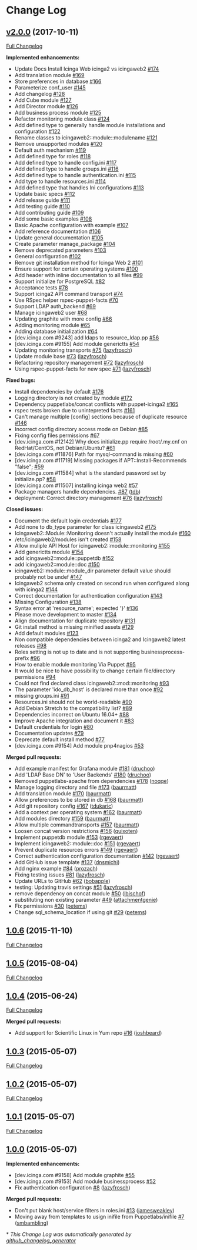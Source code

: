 # Change Log

## [v2.0.0](https://github.com/Icinga/puppet-icingaweb2/tree/v2.0.0) (2017-10-11)
[Full Changelog](https://github.com/Icinga/puppet-icingaweb2/compare/1.0.6...v2.0.0)

**Implemented enhancements:**

- Update Docs Install Icinga Web icinga2 vs icingaweb2  [\#174](https://github.com/Icinga/puppet-icingaweb2/issues/174)
- Add translation module [\#169](https://github.com/Icinga/puppet-icingaweb2/issues/169)
- Store preferences in database [\#166](https://github.com/Icinga/puppet-icingaweb2/issues/166)
- Parameterize conf\_user [\#145](https://github.com/Icinga/puppet-icingaweb2/issues/145)
- Add changelog [\#128](https://github.com/Icinga/puppet-icingaweb2/issues/128)
- Add Cube module [\#127](https://github.com/Icinga/puppet-icingaweb2/issues/127)
- Add Director module [\#126](https://github.com/Icinga/puppet-icingaweb2/issues/126)
- Add business process module [\#125](https://github.com/Icinga/puppet-icingaweb2/issues/125)
- Refactor monitoring module class [\#124](https://github.com/Icinga/puppet-icingaweb2/issues/124)
- Add defined type to generally handle module installations and configuration [\#122](https://github.com/Icinga/puppet-icingaweb2/issues/122)
- Rename classes to icingaweb2::module::modulename [\#121](https://github.com/Icinga/puppet-icingaweb2/issues/121)
- Remove unsupported modules [\#120](https://github.com/Icinga/puppet-icingaweb2/issues/120)
- Default auth mechanism [\#119](https://github.com/Icinga/puppet-icingaweb2/issues/119)
- Add defined type for roles [\#118](https://github.com/Icinga/puppet-icingaweb2/issues/118)
- Add defined type to handle config.ini [\#117](https://github.com/Icinga/puppet-icingaweb2/issues/117)
- Add defined type to handle groups.ini [\#116](https://github.com/Icinga/puppet-icingaweb2/issues/116)
- Add defined type to handle authentication.ini [\#115](https://github.com/Icinga/puppet-icingaweb2/issues/115)
- Add type to handle resources.ini [\#114](https://github.com/Icinga/puppet-icingaweb2/issues/114)
- Add defined type that handles Ini configurations [\#113](https://github.com/Icinga/puppet-icingaweb2/issues/113)
- Update basic specs [\#112](https://github.com/Icinga/puppet-icingaweb2/issues/112)
- Add release guide [\#111](https://github.com/Icinga/puppet-icingaweb2/issues/111)
- Add testing guide [\#110](https://github.com/Icinga/puppet-icingaweb2/issues/110)
- Add contributing guide [\#109](https://github.com/Icinga/puppet-icingaweb2/issues/109)
- Add some basic examples [\#108](https://github.com/Icinga/puppet-icingaweb2/issues/108)
- Basic Apache configuration with example [\#107](https://github.com/Icinga/puppet-icingaweb2/issues/107)
- Add reference documentation [\#106](https://github.com/Icinga/puppet-icingaweb2/issues/106)
- Update general documentation [\#105](https://github.com/Icinga/puppet-icingaweb2/issues/105)
- Create parameter manage\_package [\#104](https://github.com/Icinga/puppet-icingaweb2/issues/104)
- Remove deprecated parameters [\#103](https://github.com/Icinga/puppet-icingaweb2/issues/103)
- General configuration [\#102](https://github.com/Icinga/puppet-icingaweb2/issues/102)
- Remove git installation method for Icinga Web 2 [\#101](https://github.com/Icinga/puppet-icingaweb2/issues/101)
- Ensure support for certain operating systems [\#100](https://github.com/Icinga/puppet-icingaweb2/issues/100)
- Add header with inline documentation to all files [\#99](https://github.com/Icinga/puppet-icingaweb2/issues/99)
- Support initialize for PostgreSQL [\#82](https://github.com/Icinga/puppet-icingaweb2/issues/82)
- Acceptance tests [\#78](https://github.com/Icinga/puppet-icingaweb2/issues/78)
- Support icinga2 API command transport [\#74](https://github.com/Icinga/puppet-icingaweb2/issues/74)
- Use RSpec helper rspec-puppet-facts [\#70](https://github.com/Icinga/puppet-icingaweb2/issues/70)
- Support LDAP auth\_backend [\#69](https://github.com/Icinga/puppet-icingaweb2/issues/69)
- Manage icingaweb2 user [\#68](https://github.com/Icinga/puppet-icingaweb2/issues/68)
- Updating graphite with more config [\#66](https://github.com/Icinga/puppet-icingaweb2/issues/66)
- Adding monitoring module [\#65](https://github.com/Icinga/puppet-icingaweb2/issues/65)
- Adding database initialization [\#64](https://github.com/Icinga/puppet-icingaweb2/issues/64)
- \[dev.icinga.com \#9243\] add ldaps to resource\_ldap.pp [\#56](https://github.com/Icinga/puppet-icingaweb2/issues/56)
- \[dev.icinga.com \#9155\] Add module generictts [\#54](https://github.com/Icinga/puppet-icingaweb2/issues/54)
- Updating monitoring transports [\#75](https://github.com/Icinga/puppet-icingaweb2/pull/75) ([lazyfrosch](https://github.com/lazyfrosch))
- Update module base [\#73](https://github.com/Icinga/puppet-icingaweb2/pull/73) ([lazyfrosch](https://github.com/lazyfrosch))
- Refactoring repository management [\#72](https://github.com/Icinga/puppet-icingaweb2/pull/72) ([lazyfrosch](https://github.com/lazyfrosch))
- Using rspec-puppet-facts for new spec [\#71](https://github.com/Icinga/puppet-icingaweb2/pull/71) ([lazyfrosch](https://github.com/lazyfrosch))

**Fixed bugs:**

- Install dependencies by default [\#176](https://github.com/Icinga/puppet-icingaweb2/issues/176)
- Logging directory is not created by module [\#172](https://github.com/Icinga/puppet-icingaweb2/issues/172)
- Dependency puppetlabs/concat conflicts with puppet-icinga2 [\#165](https://github.com/Icinga/puppet-icingaweb2/issues/165)
- rspec tests broken due to unintepreted facts [\#161](https://github.com/Icinga/puppet-icingaweb2/issues/161)
- Can't manage multiple \[config\] sections because of duplicate resource [\#146](https://github.com/Icinga/puppet-icingaweb2/issues/146)
- Incorrect config directory access mode on Debian [\#85](https://github.com/Icinga/puppet-icingaweb2/issues/85)
- Fixing config files permissions [\#67](https://github.com/Icinga/puppet-icingaweb2/issues/67)
- \[dev.icinga.com \#12142\] Why does initialize.pp require /root/.my.cnf on RedHat/CentOS, not Debian/Ubuntu? [\#61](https://github.com/Icinga/puppet-icingaweb2/issues/61)
- \[dev.icinga.com \#11876\] Path for mysql-command is missing [\#60](https://github.com/Icinga/puppet-icingaweb2/issues/60)
- \[dev.icinga.com \#11719\] Missing packages if APT::Install-Recommends "false"; [\#59](https://github.com/Icinga/puppet-icingaweb2/issues/59)
- \[dev.icinga.com \#11584\] what is the standard password set by initialize.pp? [\#58](https://github.com/Icinga/puppet-icingaweb2/issues/58)
- \[dev.icinga.com \#11507\] installing icinga web2  [\#57](https://github.com/Icinga/puppet-icingaweb2/issues/57)
- Package managers handle dependencies. [\#87](https://github.com/Icinga/puppet-icingaweb2/pull/87) ([tdb](https://github.com/tdb))
- deployment: Correct directory management [\#76](https://github.com/Icinga/puppet-icingaweb2/pull/76) ([lazyfrosch](https://github.com/lazyfrosch))

**Closed issues:**

- Document the default login credentials [\#177](https://github.com/Icinga/puppet-icingaweb2/issues/177)
- Add none to db\_type parameter for class icingaweb2 [\#175](https://github.com/Icinga/puppet-icingaweb2/issues/175)
- Icingaweb2::Module::Monitoring doesn't actually install the module [\#160](https://github.com/Icinga/puppet-icingaweb2/issues/160)
- /etc/icingaweb2/modules isn't created [\#158](https://github.com/Icinga/puppet-icingaweb2/issues/158)
- Allow muliple API Host for icingaweb2::module::monitoring [\#155](https://github.com/Icinga/puppet-icingaweb2/issues/155)
- Add generictts module [\#154](https://github.com/Icinga/puppet-icingaweb2/issues/154)
- add icingaweb2::module::puppetdb [\#152](https://github.com/Icinga/puppet-icingaweb2/issues/152)
- add icingaweb2::module::doc [\#150](https://github.com/Icinga/puppet-icingaweb2/issues/150)
- icingaweb2::module::module\_dir parameter default value should probably not be undef [\#147](https://github.com/Icinga/puppet-icingaweb2/issues/147)
- Icingaweb2 schema only created on second run when configured along with icinga2 [\#144](https://github.com/Icinga/puppet-icingaweb2/issues/144)
- Correct documentation for authentication configuration [\#143](https://github.com/Icinga/puppet-icingaweb2/issues/143)
- Missing Configuration [\#138](https://github.com/Icinga/puppet-icingaweb2/issues/138)
- Syntax error at 'resource\_name'; expected '}' [\#136](https://github.com/Icinga/puppet-icingaweb2/issues/136)
- Please move development to master [\#134](https://github.com/Icinga/puppet-icingaweb2/issues/134)
- Align documentation for duplicate repository [\#131](https://github.com/Icinga/puppet-icingaweb2/issues/131)
- Git install method is missing minified assets [\#129](https://github.com/Icinga/puppet-icingaweb2/issues/129)
- Add default modules [\#123](https://github.com/Icinga/puppet-icingaweb2/issues/123)
- Non compatible dependencies between icinga2 and Icingaweb2 latest releases [\#98](https://github.com/Icinga/puppet-icingaweb2/issues/98)
- Roles setting is not up to date and is not supporting businessprocess-prefix [\#96](https://github.com/Icinga/puppet-icingaweb2/issues/96)
- How to enable module monitoring Via Puppet [\#95](https://github.com/Icinga/puppet-icingaweb2/issues/95)
- It would be nice to have possibility to change certain file/directory permissions [\#94](https://github.com/Icinga/puppet-icingaweb2/issues/94)
- Could not find declared class icingaweb2::mod::monitoring [\#93](https://github.com/Icinga/puppet-icingaweb2/issues/93)
- The parameter 'ido\_db\_host' is declared more than once [\#92](https://github.com/Icinga/puppet-icingaweb2/issues/92)
- missing groups.ini [\#91](https://github.com/Icinga/puppet-icingaweb2/issues/91)
- Resources.ini should not be world-readable [\#90](https://github.com/Icinga/puppet-icingaweb2/issues/90)
- Add Debian Stretch to the compatibility list? [\#89](https://github.com/Icinga/puppet-icingaweb2/issues/89)
- Dependencies incorrect on Ubuntu 16.04+ [\#88](https://github.com/Icinga/puppet-icingaweb2/issues/88)
- Improve Apache integration and document it [\#83](https://github.com/Icinga/puppet-icingaweb2/issues/83)
- Default credentials for login [\#80](https://github.com/Icinga/puppet-icingaweb2/issues/80)
- Documentation updates [\#79](https://github.com/Icinga/puppet-icingaweb2/issues/79)
- Deprecate default install method [\#77](https://github.com/Icinga/puppet-icingaweb2/issues/77)
- \[dev.icinga.com \#9154\] Add module pnp4nagios [\#53](https://github.com/Icinga/puppet-icingaweb2/issues/53)

**Merged pull requests:**

- Add example manifest for Grafana module [\#181](https://github.com/Icinga/puppet-icingaweb2/pull/181) ([druchoo](https://github.com/druchoo))
- Add 'LDAP Base DN' to 'User Backends' [\#180](https://github.com/Icinga/puppet-icingaweb2/pull/180) ([druchoo](https://github.com/druchoo))
- Removed puppetlabs-apache from dependencies [\#178](https://github.com/Icinga/puppet-icingaweb2/pull/178) ([noqqe](https://github.com/noqqe))
- Manage logging directory and file [\#173](https://github.com/Icinga/puppet-icingaweb2/pull/173) ([baurmatt](https://github.com/baurmatt))
- Add translation module [\#170](https://github.com/Icinga/puppet-icingaweb2/pull/170) ([baurmatt](https://github.com/baurmatt))
- Allow preferences to be stored in db [\#168](https://github.com/Icinga/puppet-icingaweb2/pull/168) ([baurmatt](https://github.com/baurmatt))
- Add git repository config [\#167](https://github.com/Icinga/puppet-icingaweb2/pull/167) ([tdukaric](https://github.com/tdukaric))
- Add a context per operating system [\#162](https://github.com/Icinga/puppet-icingaweb2/pull/162) ([baurmatt](https://github.com/baurmatt))
- Add modules directory [\#159](https://github.com/Icinga/puppet-icingaweb2/pull/159) ([baurmatt](https://github.com/baurmatt))
- Allow multiple commandtransports [\#157](https://github.com/Icinga/puppet-icingaweb2/pull/157) ([baurmatt](https://github.com/baurmatt))
- Loosen concat version restrictions [\#156](https://github.com/Icinga/puppet-icingaweb2/pull/156) ([quixoten](https://github.com/quixoten))
- Implement puppetdb module [\#153](https://github.com/Icinga/puppet-icingaweb2/pull/153) ([rgevaert](https://github.com/rgevaert))
- Implement icingaweb2::module::doc [\#151](https://github.com/Icinga/puppet-icingaweb2/pull/151) ([rgevaert](https://github.com/rgevaert))
- Prevent duplicate resources errors [\#149](https://github.com/Icinga/puppet-icingaweb2/pull/149) ([rgevaert](https://github.com/rgevaert))
- Correct authentication configuration documentation [\#142](https://github.com/Icinga/puppet-icingaweb2/pull/142) ([rgevaert](https://github.com/rgevaert))
- Add GitHub issue template [\#137](https://github.com/Icinga/puppet-icingaweb2/pull/137) ([dnsmichi](https://github.com/dnsmichi))
- Add nginx example [\#84](https://github.com/Icinga/puppet-icingaweb2/pull/84) ([prozach](https://github.com/prozach))
- Fixing testing issues [\#81](https://github.com/Icinga/puppet-icingaweb2/pull/81) ([lazyfrosch](https://github.com/lazyfrosch))
- Update URLs to GitHub [\#62](https://github.com/Icinga/puppet-icingaweb2/pull/62) ([bobapple](https://github.com/bobapple))
- testing: Updating travis settings [\#51](https://github.com/Icinga/puppet-icingaweb2/pull/51) ([lazyfrosch](https://github.com/lazyfrosch))
- remove dependency on concat module [\#50](https://github.com/Icinga/puppet-icingaweb2/pull/50) ([lbischof](https://github.com/lbischof))
- substituting non existing parameter [\#49](https://github.com/Icinga/puppet-icingaweb2/pull/49) ([attachmentgenie](https://github.com/attachmentgenie))
- Fix permissions [\#30](https://github.com/Icinga/puppet-icingaweb2/pull/30) ([petems](https://github.com/petems))
- Change sql\_schema\_location if using git [\#29](https://github.com/Icinga/puppet-icingaweb2/pull/29) ([petems](https://github.com/petems))

## [1.0.6](https://github.com/Icinga/puppet-icingaweb2/tree/1.0.6) (2015-11-10)
[Full Changelog](https://github.com/Icinga/puppet-icingaweb2/compare/1.0.5...1.0.6)

## [1.0.5](https://github.com/Icinga/puppet-icingaweb2/tree/1.0.5) (2015-08-04)
[Full Changelog](https://github.com/Icinga/puppet-icingaweb2/compare/1.0.4...1.0.5)

## [1.0.4](https://github.com/Icinga/puppet-icingaweb2/tree/1.0.4) (2015-06-24)
[Full Changelog](https://github.com/Icinga/puppet-icingaweb2/compare/1.0.3...1.0.4)

**Merged pull requests:**

- Add support for Scientific Linux in Yum repo [\#16](https://github.com/Icinga/puppet-icingaweb2/pull/16) ([joshbeard](https://github.com/joshbeard))

## [1.0.3](https://github.com/Icinga/puppet-icingaweb2/tree/1.0.3) (2015-05-07)
[Full Changelog](https://github.com/Icinga/puppet-icingaweb2/compare/1.0.2...1.0.3)

## [1.0.2](https://github.com/Icinga/puppet-icingaweb2/tree/1.0.2) (2015-05-07)
[Full Changelog](https://github.com/Icinga/puppet-icingaweb2/compare/1.0.1...1.0.2)

## [1.0.1](https://github.com/Icinga/puppet-icingaweb2/tree/1.0.1) (2015-05-07)
[Full Changelog](https://github.com/Icinga/puppet-icingaweb2/compare/1.0.0...1.0.1)

## [1.0.0](https://github.com/Icinga/puppet-icingaweb2/tree/1.0.0) (2015-05-07)
**Implemented enhancements:**

- \[dev.icinga.com \#9158\] Add module graphite [\#55](https://github.com/Icinga/puppet-icingaweb2/issues/55)
- \[dev.icinga.com \#9153\] Add module businessprocess [\#52](https://github.com/Icinga/puppet-icingaweb2/issues/52)
- Fix authentication configuration [\#8](https://github.com/Icinga/puppet-icingaweb2/pull/8) ([lazyfrosch](https://github.com/lazyfrosch))

**Merged pull requests:**

- Don't put blank host/service filters in roles.ini [\#13](https://github.com/Icinga/puppet-icingaweb2/pull/13) ([jamesweakley](https://github.com/jamesweakley))
- Moving away from templates to usign inifile from Puppetlabs/inifile [\#7](https://github.com/Icinga/puppet-icingaweb2/pull/7) ([smbambling](https://github.com/smbambling))



\* *This Change Log was automatically generated by [github_changelog_generator](https://github.com/skywinder/Github-Changelog-Generator)*